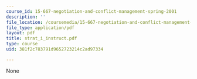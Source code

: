 ```yaml
---
course_id: 15-667-negotiation-and-conflict-management-spring-2001
description: ''
file_location: /coursemedia/15-667-negotiation-and-conflict-management-spring-2001/381f2c783791d9652723214c2ad97334_strat_i_instruct.pdf
file_type: application/pdf
layout: pdf
title: strat_i_instruct.pdf
type: course
uid: 381f2c783791d9652723214c2ad97334

---
```

None